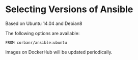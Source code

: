 Selecting Versions of Ansible
=============================
Based on Ubuntu 14.04 and Debian8

The following options are available:

    FROM corbanr/ansible:ubuntu

Images on DockerHub will be updated periodically.
